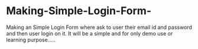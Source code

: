 # Making-Simple-Login-Form-
Making an Simple Login Form where ask to user their email id and password and then user login on it. It will be a simple and for only demo use or learning purpose.....

